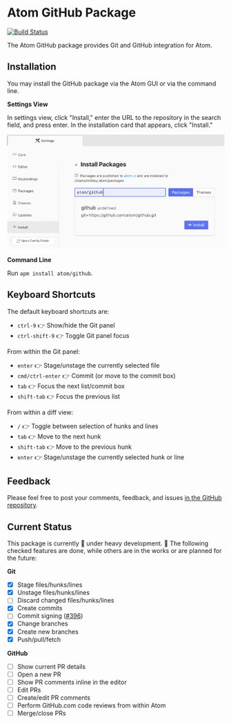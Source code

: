 # Atom GitHub Package

[![Build Status](https://travis-ci.com/atom/github.svg?token=RwrCnzpsZN5oEq5S5p7V&branch=master)](https://travis-ci.com/atom/github)

The Atom GitHub package provides Git and GitHub integration for Atom.

## Installation

You may install the GitHub package via the Atom GUI or via the command line.

**Settings View**

In settings view, click "Install," enter the URL to the repository in the search field, and press enter. In the installation card that appears, click "Install."

![Installation via settings view](./docs/install-settings-view.png)


**Command Line**

Run `apm install atom/github`.

## Keyboard Shortcuts

The default keyboard shortcuts are:

* `ctrl-9` :point_right: Show/hide the Git panel
* `ctrl-shift-9` :point_right: Toggle Git panel focus

From within the Git panel:

* `enter` :point_right: Stage/unstage the currently selected file
* `cmd/ctrl-enter` :point_right: Commit (or move to the commit box)
* `tab` :point_right: Focus the next list/commit box
* `shift-tab` :point_right: Focus the previous list

From within a diff view:

* `/` :point_right: Toggle between selection of hunks and lines
* `tab` :point_right: Move to the next hunk
* `shift-tab` :point_right: Move to the previous hunk
* `enter` :point_right: Stage/unstage the currently selected hunk or line

## Feedback

Please feel free to post your comments, feedback, and issues [in the GitHub repository](https://github.com/atom/github/issues).

## Current Status

This package is currently :construction: under heavy development. :construction: The following checked features are done, while others are in the works or are planned for the future:

**Git**

- [x] Stage files/hunks/lines
- [x] Unstage files/hunks/lines
- [ ] Discard changed files/hunks/lines
- [x] Create commits
- [ ] Commit signing ([#396]())
- [x] Change branches
- [x] Create new branches
- [x] Push/pull/fetch

**GitHub**

- [ ] Show current PR details
- [ ] Open a new PR
- [ ] Show PR comments inline in the editor
- [ ] Edit PRs
- [ ] Create/edit PR comments
- [ ] Perform GitHub.com code reviews from within Atom
- [ ] Merge/close PRs
